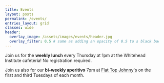 ```yaml
---
title: Events
layout: posts
permalink: /events/
entries_layout: grid
classes: wide
header:
  overlay_image: /assets/images/events/header.jpg
  overlay_filter: 0.5 # same as adding an opacity of 0.5 to a black background
---
```


Join us for the **weekly lunch** every Thursday at 1pm at the Whitehead Institute cafeteria! No registration required.

Join us also for our **bi-weekly aperitivo** 7pm at [Flat Top Johnny's](http://www.flattopjohnnys.com/) on the first and third Tuesdays of each month.

